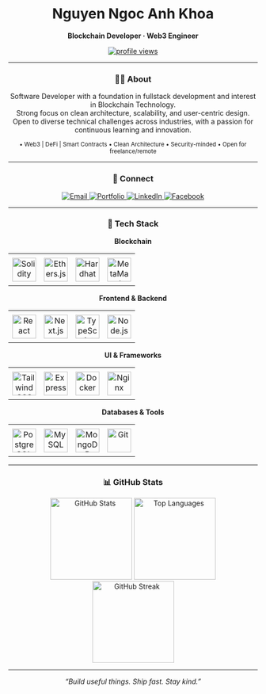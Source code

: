 <!-- ================== HEADER ================== -->
<div align="center">

  <h1>Nguyen Ngoc Anh Khoa</h1>
  <p><b>Blockchain Developer · Web3 Engineer</b></p>

  <!-- Profile views (antonkomarev) -->
  <a href="https://github.com/antonkomarev/github-profile-views-counter">
    <img src="https://komarev.com/ghpvc/?username=khoanna&label=👁%20Profile%20views&color=0b1221&style=flat-square" alt="profile views"/>
  </a>
</div>

<hr/>

<!-- ================== ABOUT ================== -->
<div align="center">
  <h3>🧑‍💻 About</h3>
  <p align="center" style="max-width: 680px;">
    Software Developer with a foundation in fullstack development and interest in Blockchain Technology.<br/>
    Strong focus on clean architecture, scalability, and user-centric design.<br/>
    Open to diverse technical challenges across industries, with a passion for continuous learning and innovation.
  </p>
</div>

<!-- ===== Highlights (quick trust signals) ===== -->
<div align="center">
  <sub>
    • Web3 | DeFi | Smart Contracts • Clean Architecture • Security-minded • Open for freelance/remote
  </sub>
</div>

<hr/>

<!-- ================== CONNECT ================== -->
<div align="center">
  <h3>🔗 Connect</h3>

  <a href="mailto:khoa210105@gmail.com">
    <img alt="Email" src="https://img.shields.io/badge/Gmail-khoa210105%40gmail.com-d14836?style=for-the-badge&logo=gmail&logoColor=white">
  </a>
  <a href="https://khoanguyendev.vercel.app" target="_blank">
    <img alt="Portfolio" src="https://img.shields.io/badge/Portfolio-khoanguyendev.vercel.app-0b1221?style=for-the-badge&logo=vercel&logoColor=white">
  </a>
  <a href="https://www.linkedin.com/in/khoa-nguyen-95114a287/" target="_blank">
    <img alt="LinkedIn" src="https://img.shields.io/badge/LinkedIn-Khoa%20Nguyen-0a66c2?style=for-the-badge&logo=linkedin&logoColor=white">
  </a>
  <a href="https://facebook.com/AnhKhoaS" target="_blank">
    <img alt="Facebook" src="https://img.shields.io/badge/Facebook-AnhKhoaS-1877F2?style=for-the-badge&logo=facebook&logoColor=white">
  </a>
</div>

<hr/>

<!-- ================== TECH STACK (CLEAN 4×4 GRID) ================== -->
<div align="center">
  <h3>🧰 Tech Stack</h3>

  <!-- Row: Blockchain -->
  <p><b>Blockchain</b></p>
  <table>
    <tr>
      <td align="center" style="padding:8px"><img src="https://skillicons.dev/icons?i=solidity"  width="48" height="48" alt="Solidity"/></td>
      <td align="center" style="padding:8px"><img src="https://skillicons.dev/icons?i=ethers"    width="48" height="48" alt="Ethers.js"/></td>
      <td align="center" style="padding:8px"><img src="https://skillicons.dev/icons?i=hardhat"   width="48" height="48" alt="Hardhat"/></td>
      <td align="center" style="padding:8px"><img src="https://skillicons.dev/icons?i=metamask"  width="48" height="48" alt="MetaMask"/></td>
    </tr>
  </table>

  <!-- Row: Frontend & Backend -->
  <p><b>Frontend & Backend</b></p>
  <table>
    <tr>
      <td align="center" style="padding:8px"><img src="https://skillicons.dev/icons?i=react"   width="48" height="48" alt="React"/></td>
      <td align="center" style="padding:8px"><img src="https://skillicons.dev/icons?i=nextjs"  width="48" height="48" alt="Next.js"/></td>
      <td align="center" style="padding:8px"><img src="https://skillicons.dev/icons?i=ts"      width="48" height="48" alt="TypeScript"/></td>
      <td align="center" style="padding:8px"><img src="https://skillicons.dev/icons?i=nodejs"  width="48" height="48" alt="Node.js"/></td>
    </tr>
  </table>

  <!-- Row: UI & Frameworks -->
  <p><b>UI & Frameworks</b></p>
  <table>
    <tr>
      <td align="center" style="padding:8px"><img src="https://skillicons.dev/icons?i=tailwind" width="48" height="48" alt="TailwindCSS"/></td>
      <td align="center" style="padding:8px"><img src="https://skillicons.dev/icons?i=express"  width="48" height="48" alt="Express"/></td>
      <td align="center" style="padding:8px"><img src="https://skillicons.dev/icons?i=docker"   width="48" height="48" alt="Docker"/></td>
      <td align="center" style="padding:8px"><img src="https://skillicons.dev/icons?i=nginx"    width="48" height="48" alt="Nginx"/></td>
    </tr>
  </table>

  <!-- Row: Databases & Tools -->
  <p><b>Databases & Tools</b></p>
  <table>
    <tr>
      <td align="center" style="padding:8px"><img src="https://skillicons.dev/icons?i=postgres" width="48" height="48" alt="PostgreSQL"/></td>
      <td align="center" style="padding:8px"><img src="https://skillicons.dev/icons?i=mysql"    width="48" height="48" alt="MySQL"/></td>
      <td align="center" style="padding:8px"><img src="https://skillicons.dev/icons?i=mongodb"  width="48" height="48" alt="MongoDB"/></td>
      <td align="center" style="padding:8px"><img src="https://skillicons.dev/icons?i=git"      width="48" height="48" alt="Git"/></td>
    </tr>
  </table>
</div>

<hr/>


<!-- ================== GITHUB STATS ================== -->
<div align="center">
  <h3>📊 GitHub Stats</h3>
  <img height="165" src="https://github-readme-stats.vercel.app/api?username=khoanna&show_icons=true&theme=tokyonight&rank_icon=github" alt="GitHub Stats"/>
  <img height="165" src="https://github-readme-stats.vercel.app/api/top-langs/?username=khoanna&layout=compact&theme=tokyonight&langs_count=8" alt="Top Languages"/>
  <br/>
  <img height="165" src="https://streak-stats.demolab.com?user=khoanna&theme=tokyonight" alt="GitHub Streak"/>
</div>

<hr/>

<!-- ================== FOOTER ================== -->
<p align="center"><i>“Build useful things. Ship fast. Stay kind.”</i></p>

